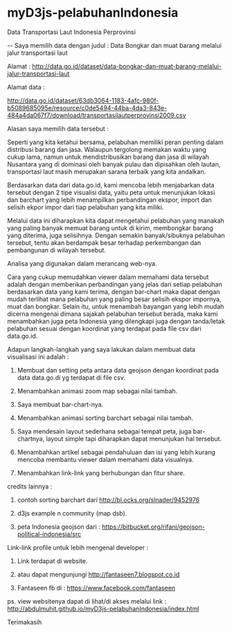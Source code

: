 # myD3js-pelabuhanIndonesia

Data Transportasi Laut Indonesia Perprovinsi

-- Saya memilih data dengan judul : Data Bongkar dan muat barang melalui jalur transportasi laut
 
Alamat : http://data.go.id/dataset/data-bongkar-dan-muat-barang-melalui-jalur-transportasi-laut

Alamat data :

http://data.go.id/dataset/63db3064-1183-4afc-980f-b5089685095e/resource/c0de5494-44ba-4da3-843e-484a4da067f7/download/transportasilautperprovinsi2009.csv

Alasan saya memilih data tersebut :

Seperti yang kita ketahui bersama, pelabuhan memiliki peran penting dalam distribusi barang dan jasa. Walaupun tergolong memakan waktu yang cukup lama, namun untuk mendistribusikan barang dan jasa di wilayah Nusantara yang di dominasi oleh banyak pulau dan dipisahkan oleh lautan, transportasi laut masih merupakan sarana terbaik yang kita andalkan.

Berdasarkan data dari data.go.id, kami mencoba lebih menjabarkan data tersebut dengan 2 tipe visualisi data, yaitu peta untuk menunjukan lokasi dan barchart yang lebih menampilkan perbandingan ekspor, import dan selisih ekpor impor dari tiap pelabuhan yang kita miliki.

Melalui data ini diharapkan kita dapat mengetahui pelabuhan yang manakah yang paling banyak memuat barang untuk di kirim, membongkar barang yang diterima, juga selisihnya. Dengan semakin banyak/sibuknya pelabuhan tersebut, tentu akan berdampak besar terhadap perkembangan dan pembangunan di wilayah tersebut.

Analisa yang digunakan dalam merancang web-nya.

Cara yang cukup memudahkan viewer dalam memahami data tersebut adalah dengan memberikan perbandingan yang jelas dari setiap pelabuhan berdasarkan data yang kami terima, dengan bar-chart maka dapat dengan mudah terlihat mana pelabuhan yang paling besar selisih ekspor impornya, muat dan bongkar. Selain itu, untuk menambah bayangan yang lebih mudah dicerna mengenai dimana sajakah pelabuhan tersebut berada, maka kami menambahkan juga peta Indonesia yang dilengkapi juga dengan tanda/letak pelabuhan sesuai dengan koordinat yang terdapat pada file csv dari data.go.id. 

Adapun langkah-langkah yang saya lakukan dalam membuat data visualisasi ini adalah :

1. Membuat dan setting peta antara data geojson dengan koordinat pada data data.go.di yg terdapat di file csv.

2. Menambahkan animasi zoom map sebagai nilai tambah.

3. Saya membuat bar-chart-nya.

4. Menambahkan animasi sorting barchart sebagai nilai tambah.

5. Saya mendesain layout sederhana sebagai tempat peta, juga bar-chartnya, layout simple tapi diharapkan dapat menunjukan hal tersebut.

6. Menambahkan artikel sebagai pendahuluan dan isi yang lebih kurang mencoba membantu viewer dalam memahami data visualnya.

7. Menambahkan link-link yang berhubungan dan fitur share.


credits lainnya :

1. contoh sorting barchart dari http://bl.ocks.org/slnader/9452976

2. d3js example n community (map dsb).

3. peta Indonesia geojson dari : https://bitbucket.org/rifani/geojson-political-indonesia/src

Link-link profile untuk lebih mengenal developer :

1. Link terdapat di website.

2. atau dapat mengunjungi http://fantaseen7.blogspot.co.id

3. Fantaseen fb di : https://www.facebook.com/fantaseen

ps. view websitenya dapat di lihat/di akses melalui link : http://abdulmuhit.github.io/myD3js-pelabuhanIndonesia/index.html

Terimakasih
